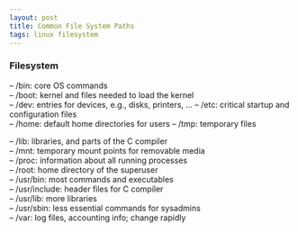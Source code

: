 ```yaml
---
layout: post
title: Common File System Paths
tags: linux filesystem
---
```

### Filesystem

– /bin: core OS commands  
– /boot: kernel and files needed to load the kernel  
– /dev: entries for devices, e.g., disks, printers, ...
– /etc: critical startup and configuration files  
– /home: default home directories for users 
– /tmp: temporary files

– /lib: libraries, and parts of the C compiler  
– /mnt: temporary mount points for removable media  
– /proc: information about all running processes  
– /root: home directory of the superuser  
– /usr/bin: most commands and executables  
– /usr/include: header files for C compiler  
– /usr/lib: more libraries  
– /usr/sbin: less essential commands for sysadmins  
– /var: log files, accounting info; change rapidly
